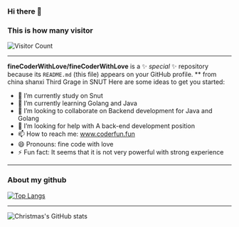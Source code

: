 ### Hi there 👋
### This is how many visitor
![Visitor Count](https://profile-counter.glitch.me/fineCoderWithLove/count.svg)  
****
**fineCoderWithLove/fineCoderWithLove** is a ✨ _special_ ✨ repository because its `README.md` (this file) appears on your GitHub profile.
** from china shanxi Third Grage in  SNUT 
Here are some ideas to get you started:

- 🔭 I’m currently study on Snut
- 🌱 I’m currently learning Golang and Java 
- 👯 I’m looking to collaborate on Backend development for Java and Golang
- 🤔 I’m looking for help with A back-end development position
- 📫 How to reach me: www.coderfun.fun
- 😄 Pronouns: fine code with love
- ⚡ Fun fact: It seems that it is not very powerful with strong experience
****
### About my github
[![Top Langs](https://github-readme-stats.vercel.app/api/top-langs/?username=fineCoderWithLove&layout=compact)](https://github.com/fineCoderWithLove/github-readme-stats)  
****
![Christmas's GitHub stats](https://github-readme-stats.vercel.app/api?username=fineCoderWithLove&show_icons=true&theme=tokyonight)

